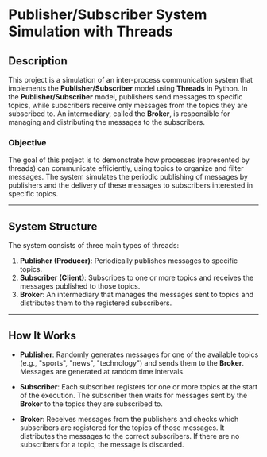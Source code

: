 # Publisher/Subscriber System Simulation with Threads

## Description

This project is a simulation of an inter-process communication system that implements the **Publisher/Subscriber** model using **Threads** in Python. In the **Publisher/Subscriber** model, publishers send messages to specific topics, while subscribers receive only messages from the topics they are subscribed to. An intermediary, called the **Broker**, is responsible for managing and distributing the messages to the subscribers.

### Objective

The goal of this project is to demonstrate how processes (represented by threads) can communicate efficiently, using topics to organize and filter messages. The system simulates the periodic publishing of messages by publishers and the delivery of these messages to subscribers interested in specific topics.

---

## System Structure

The system consists of three main types of threads:

1. **Publisher (Producer)**: Periodically publishes messages to specific topics.
2. **Subscriber (Client)**: Subscribes to one or more topics and receives the messages published to those topics.
3. **Broker**: An intermediary that manages the messages sent to topics and distributes them to the registered subscribers.

---

## How It Works

- **Publisher**: Randomly generates messages for one of the available topics (e.g., "sports", "news", "technology") and sends them to the **Broker**. Messages are generated at random time intervals.
  
- **Subscriber**: Each subscriber registers for one or more topics at the start of the execution. The subscriber then waits for messages sent by the **Broker** to the topics they are subscribed to.

- **Broker**: Receives messages from the publishers and checks which subscribers are registered for the topics of those messages. It distributes the messages to the correct subscribers. If there are no subscribers for a topic, the message is discarded.